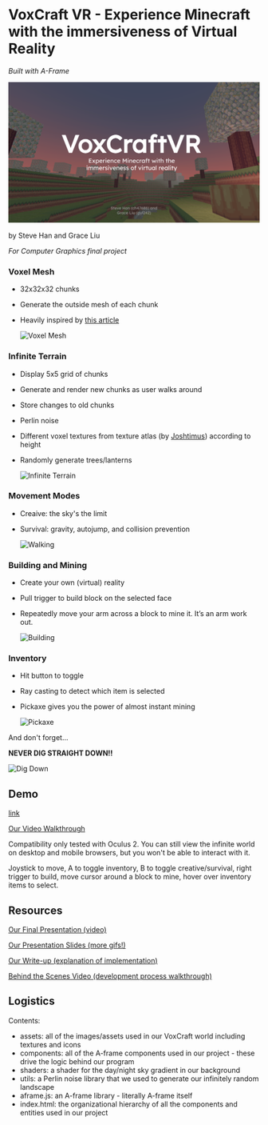 # VoxCraft VR - Experience Minecraft with the immersiveness of Virtual Reality 
_Built with A-Frame_

![Cover photo](./Cover.png?raw=true "Title")

by Steve Han and Grace Liu

_For Computer Graphics final project_

### Voxel Mesh 

- 32x32x32 chunks
- Generate the outside mesh of each chunk
- Heavily inspired by [this article](https://threejsfundamentals.org/threejs/lessons/threejs-voxel-geometry.html)

  ![Voxel Mesh](https://media.giphy.com/media/CfkmiWTierqTPEcmqy/giphy.gif)

### Infinite Terrain 
- Display 5x5 grid of chunks 
- Generate and render new chunks as user walks around
- Store changes to old chunks
- Perlin noise
- Different voxel textures from texture atlas (by [Joshtimus](https://www.minecraftforum.net/members/Joshtimus)) according to height 
- Randomly generate trees/lanterns

  ![Infinite Terrain](https://i.ibb.co/rQZbBKk/Screen-Shot-2021-05-11-at-10-38-59-PM.png)

### Movement Modes
- Creaive: the sky's the limit
- Survival: gravity, autojump, and collision prevention

  ![Walking](https://media.giphy.com/media/JbCUca2NpB6RG57Hi4/giphy.gif)

### Building and Mining
- Create your own (virtual) reality 
- Pull trigger to build block on the selected face
- Repeatedly move your arm across a block to mine it. It’s an arm work out. 


  ![Building](https://media.giphy.com/media/qBF65k80atDQB0Bssq/giphy.gif)
  
### Inventory
- Hit button to toggle
- Ray casting to detect which item is selected
- Pickaxe gives you the power of almost instant mining

  ![Pickaxe](https://media.giphy.com/media/2O1PO59309L9LR6fZj/giphy.gif)


And don't forget... 

**NEVER DIG STRAIGHT DOWN!!**

![Dig Down](https://media.giphy.com/media/NDFzL2ejj6C7DvbHNS/giphy.gif)

## Demo
[link](https://hansteve.com/vr-minecraft)

[Our Video Walkthrough](https://youtu.be/OoZKp4ltCj0)

Compatibility only tested with Oculus 2. You can still view the infinite world on desktop and mobile browsers, but you won't be able to interact with it. 

Joystick to move, A to toggle inventory, B to toggle creative/survival, right trigger to build, move cursor around a block to mine, hover over inventory items to select. 

## Resources
[Our Final Presentation (video)](https://youtu.be/danqg_ZwkZQ)

[Our Presentation Slides (more gifs!)](https://docs.google.com/presentation/d/1Tq_JOM2Oneqv1TDhiUJuK-ranIs8vp45FR_SPWYpZf4/edit?usp=sharing)

[Our Write-up (explanation of implementation)](https://docs.google.com/document/d/1-1NP7lCpQEtxOhAAv9GmeBvKOzj4Ss3CtwvtZ_xAmsk/edit?usp=sharing)

[Behind the Scenes Video (development process walkthrough)](https://www.youtube.com/watch?v=JKQ4jm7BKLQ)


## Logistics
Contents:

- assets: all of the images/assets used in our VoxCraft world including textures and icons
- components: all of the A-frame components used in our project - these drive the logic behind our program
- shaders: a shader for the day/night sky gradient in our background
- utils: a Perlin noise library that we used to generate our infinitely random landscape
- aframe.js: an A-frame library - literally A-frame itself
- index.html: the organizational hierarchy of all the components and entities used in our project
